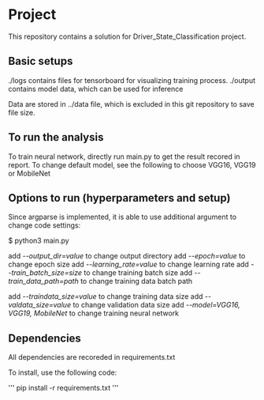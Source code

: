 # Project

This repository contains a solution for Driver_State_Classification project.

## Basic setups
./logs contains files for tensorboard for visualizing training process.
./output contains model data, which can be used for inference

Data are stored in ../data file, which is excluded in this git repository to save file size. 

## To run the analysis
To train neural network, directly run main.py to get the result recored in report.
To change default model, see the following to choose VGG16, VGG19 or MobileNet

## Options to run (hyperparameters and setup)
Since argparse is implemented, it is able to use additional argument to change code settings:

$ python3 main.py 

add *--output_dir=value* to change output directory
add *--epoch=value* to change epoch size
add *--learning_rate=value* to change learning rate
add *--train_batch_size=size* to change training batch size
add *--train_data_path=path* to change training data batch path

add *--traindata_size=value* to change training data size
add *--valdata_size=value* to change validation data size
add *--model=VGG16, VGG19, MobileNet* to change training neural network

## Dependencies

All dependencies are recoreded in requirements.txt

To install, use the following code:

'''
pip install -r requirements.txt 
'''
